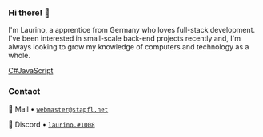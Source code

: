 ### Hi there! 👋
I'm Laurino, a apprentice from Germany who loves full-stack development. I've been interested in small-scale back-end projects recently and, I'm always looking to grow my knowledge of computers and technology as a whole.

[C#](https://img.shields.io/badge/c%23-%23239120.svg?style=for-the-badge&logo=c-sharp&logoColor=white)[JavaScript](https://img.shields.io/badge/javascript-%23323330.svg?style=for-the-badge&logo=javascript&logoColor=%23F7DF1E)

### Contact

📧 Mail • [`webmaster@stapfl.net`](mailto:webmaster@stapfl.net)  

💬 Discord • [`laurino.#1008`](https://discord.com/users/842752885602254906) 


